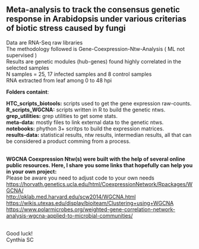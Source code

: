 <h2>Meta-analysis to track the consensus genetic response in Arabidopsis under various criterias of biotic stress caused by fungi</h2>
 
Data are RNA-Seq raw libraries <br>
The methodology followed is Gene-Coexpression-Ntw-Analysis ( ML not supervised ) <br>
Results are genetic modules (hub-genes) found highly correlated in the selected samples <br>
N samples = 25, 17 infected samples and 8 control samples<br>
RNA extracted from leaf among 0 to 48 hpi<br>

  
**Folders containt**:<br>

**HTC_scripts_biotools:** scripts used to get the gene expression raw-counts.<br>
**R_scripts_WGCNA:** scripts written in R to build the genetic ntws.<br>
**grep_utilities:** grep utilities to get some stats.<br>
**meta-data:** mostly files to link external data to the genetic ntws.<br>
**notebooks:** phython 3+ scritps to build the expression matrices. <br>
**results-data:** statistical results, ntw results, intermedian results, all that can be considered a product comming from a process.  <br><br>

**WGCNA Coexpression Ntw(s) were built with the help of several online public resources. Here, I share you some links that hopefully can help you in your own project:**<br>
Please be aware you need to adjust code to your own needs <br>
https://horvath.genetics.ucla.edu/html/CoexpressionNetwork/Rpackages/WGCNA/ <br>
http://pklab.med.harvard.edu/scw2014/WGCNA.html <br>
https://wikis.utexas.edu/display/bioiteam/Clustering+using+WGCNA <br>
https://www.polarmicrobes.org/weighted-gene-correlation-network-analysis-wgcna-applied-to-microbial-communities/ <br><br>

Good luck!<br>
Cynthia SC





